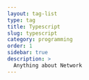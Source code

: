 ```yaml
---
layout: tag-list
type: tag
title: Typescript
slug: typescript
category: programming
order: 1
sidebar: true
description: >
  Anything about Network
---
```


